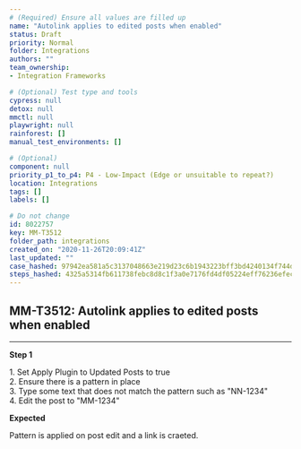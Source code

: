 ```yaml
---
# (Required) Ensure all values are filled up
name: "Autolink applies to edited posts when enabled"
status: Draft
priority: Normal
folder: Integrations
authors: ""
team_ownership: 
- Integration Frameworks

# (Optional) Test type and tools
cypress: null
detox: null
mmctl: null
playwright: null
rainforest: []
manual_test_environments: []

# (Optional)
component: null
priority_p1_to_p4: P4 - Low-Impact (Edge or unsuitable to repeat?)
location: Integrations
tags: []
labels: []

# Do not change
id: 8022757
key: MM-T3512
folder_path: integrations
created_on: "2020-11-26T20:09:41Z"
last_updated: ""
case_hashed: 97942ea581a5c3137048663e219d23c6b1943223bff3bd4240134f744df473b8a86ced8eba94ac017f558d562a508475
steps_hashed: 4325a5314fb611738febc8d8c1f3a0e7176fd4df05224eff76236efecdd35a94c3871a7f81f46b69ad9fccfda06b702f
---
```


## MM-T3512: Autolink applies to edited posts when enabled

---

**Step 1**

1\. Set Apply Plugin to Updated Posts to true\
2\. Ensure there is a pattern in place\
3\. Type some text that does not match the pattern such as "NN-1234"\
4\. Edit the post to "MM-1234"

**Expected**

Pattern is applied on post edit and a link is craeted.
